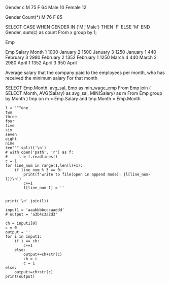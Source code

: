 


Gender     c
M    		75
F    		64
Male    	10
Female    	12



Gender    Count(*)
M    		76
F    		85



SELECT CASE WHEN GENDER IN ('M','Male') THEN 'F' ELSE 'M' END Gender, sum(c) as count From x group by 1;


Emp

Emp    Salary    Month
1    1000    January
2    1500    January
3    1250    January
1    440    February
3    2980    February
2    1352    February
1    1250    March
4    440    March
2    2980    April
1    1352    April
3    950    April


Average salary that the company paid to the employees per month, who has received the minimum salary For that month


SELECT Emp.Month, avg_sal, Emp as min_wage_emp 
From Emp join
(
SELECT Month, AVG(Salary) as avg_sal, MIN(Salary) as m From Emp group by Month
) tmp 
on m = Emp.Salary and tmp.Month = Emp.Month





```
l = """one
two
three
four
five
six
seven
eight
nine
ten""".split('\n')
# with open('path', 'r') as f:
#     l = f.readlines()
c = 1
for line_num in range(1,len(l)+1):
    if line_num % 3 == 0:
        print(f'write to file(open in append mode): {l[line_num-1]}\n')
        c+=1
        l[line_num-1] = ''
    
    
print('\n'.join(l))
```
```
input1 = 'aaabbbbcccaaddd'
# output = 'a3b4c3a2d3'

ch = input1[0]
c = 0
output = ''
for i in input1:
    if i == ch:
        c+=1
    else:
        output+=ch+str(c)
        ch = i
        c = 1
else:
    output+=ch+str(c)
print(output)
```